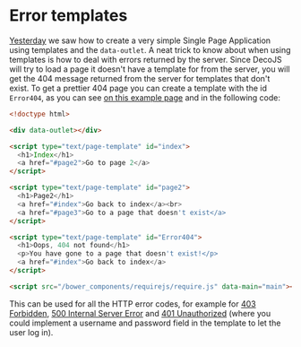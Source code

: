 <meta name="title" content="Error templates - DecoJS">


<div class="page-header">
  <h1>Error templates</h1>
</div>

[Yesterday](#08) we saw how to create a very simple Single Page Application using templates and the `data-outlet`. A neat trick to know about when using templates is how to deal with errors returned by the server. Since DecoJS will try to load a page it doesn't have a template for from the server, you will get the 404 message returned from the server for templates that don't exist. To get a prettier 404 page you can create a template with the id `Error404`, as you can see [on this example page](/examples/advent/09/) and in the following code:

```html
<!doctype html>

<div data-outlet></div>

<script type="text/page-template" id="index">
  <h1>Index</h1>
  <a href="#page2">Go to page 2</a>
</script>

<script type="text/page-template" id="page2">
  <h1>Page2</h1>
  <a href="#index">Go back to index</a><br>
  <a href="#page3">Go to a page that doesn't exist</a>
</script>

<script type="text/page-template" id="Error404">
  <h1>Oops, 404 not found</h1>
  <p>You have gone to a page that doesn't exist!</p>
  <a href="#index">Go back to index</a>
</script>

<script src="/bower_components/requirejs/require.js" data-main="main"></script>
```

This can be used for all the HTTP error codes, for example for [403 Forbidden](http://en.wikipedia.org/wiki/HTTP_403), [500 Internal Server Error](http://en.wikipedia.org/wiki/List_of_HTTP_status_codes#5xx_Server_Error) and [401 Unauthorized](http://en.wikipedia.org/wiki/List_of_HTTP_status_codes#4xx_Client_Error) (where you could implement a username and password field in the template to let the user log in).